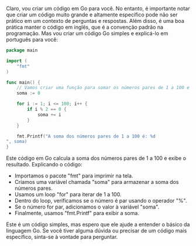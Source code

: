 Claro, vou criar um código em Go para você. No entanto, é importante notar que criar um código muito grande e altamente específico pode não ser prático em um contexto de perguntas e respostas. Além disso, é uma boa prática manter o código em inglês, que é a convenção padrão na programação. Mas vou criar um código Go simples e explicá-lo em português para você:

```go
package main

import (
    "fmt"
)

func main() {
    // Vamos criar uma função para somar os números pares de 1 a 100 e exibi-los.
    soma := 0

    for i := 1; i <= 100; i++ {
        if i % 2 == 0 {
            soma += i
        }
    }

    fmt.Printf("A soma dos números pares de 1 a 100 é: %d
", soma)
}
```

Este código em Go calcula a soma dos números pares de 1 a 100 e exibe o resultado. Explicando o código:

- Importamos o pacote "fmt" para imprimir na tela.
- Criamos uma variável chamada "soma" para armazenar a soma dos números pares.
- Usamos um loop "for" para iterar de 1 a 100.
- Dentro do loop, verificamos se o número é par usando o operador "%".
- Se o número for par, adicionamos o valor à variável "soma".
- Finalmente, usamos "fmt.Printf" para exibir a soma.

Este é um código simples, mas espero que ele ajude a entender o básico da linguagem Go. Se você tiver alguma dúvida ou precisar de um código mais específico, sinta-se à vontade para perguntar.
